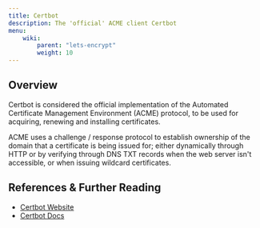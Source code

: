 ```yaml
---
title: Certbot
description: The 'official' ACME client Certbot
menu:
    wiki:
        parent: "lets-encrypt"
        weight: 10
---
```


## Overview

Certbot is considered the official implementation of the Automated Certificate Management Environment (ACME) protocol, to be used for acquiring, renewing and installing certificates.

ACME uses a challenge / response protocol to establish ownership of the domain that a certificate is being issued for; either dynamically through HTTP or by verifying through DNS TXT records when the web server isn't accessible, or when issuing wildcard certificates.

## References & Further Reading

* [Certbot Website](https://certbot.eff.org/)
* [Certbot Docs](https://certbot.eff.org/docs/)
